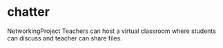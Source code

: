 # chatter
NetworkingProject
Teachers can host a virtual classroom where students can discuss and teacher can share files.
